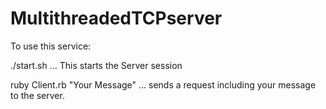 MultithreadedTCPserver
======================

To use this service:

./start.sh ... This starts the Server session

ruby Client.rb "Your Message" ... sends a request including your message to the server.

